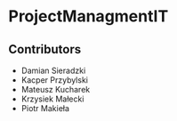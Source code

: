# ProjectManagmentIT

## Contributors

* Damian Sieradzki
* Kacper Przybylski
* Mateusz Kucharek 
* Krzysiek Małecki
* Piotr Makieła